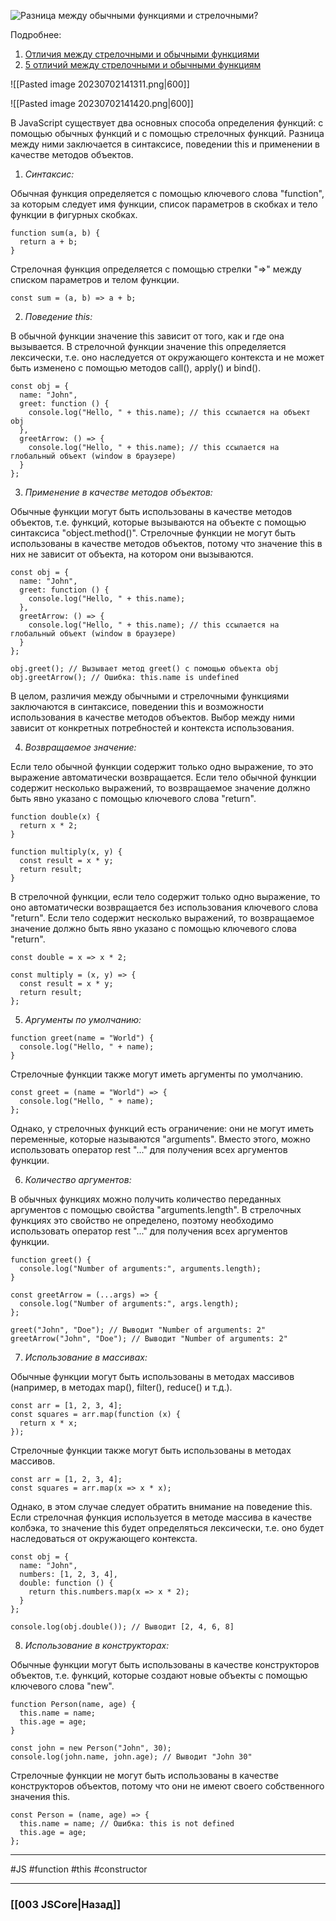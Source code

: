 ![Разница между обычными функциями и стрелочными?](https://youtu.be/nvktMVFM0_M?t=347)

Подробнее:
1. [Отличия между стрелочными и обычными функциями](https://doka.guide/js/function/)
2. [5 отличий между стрелочными и обычными функциям](https://vc.ru/dev/133379-5-otlichiy-mezhdu-obychnymi-i-strelochnymi-funkciyami)

![[Pasted image 20230702141311.png|600]]

![[Pasted image 20230702141420.png|600]]

В JavaScript существует два основных способа определения функций: с помощью обычных функций и с помощью стрелочных функций. Разница между ними заключается в синтаксисе, поведении this и применении в качестве методов объектов.

1. *Синтаксис:*

Обычная функция определяется с помощью ключевого слова "function", за которым следует имя функции, список параметров в скобках и тело функции в фигурных скобках.

```
function sum(a, b) {
  return a + b;
}
```

Стрелочная функция определяется с помощью стрелки "=>" между списком параметров и телом функции.

```
const sum = (a, b) => a + b;
```

2. *Поведение this:*

В обычной функции значение this зависит от того, как и где она вызывается. В стрелочной функции значение this определяется лексически, т.е. оно наследуется от окружающего контекста и не может быть изменено с помощью методов call(), apply() и bind().

```
const obj = {
  name: "John",
  greet: function () {
    console.log("Hello, " + this.name); // this ссылается на объект obj
  },
  greetArrow: () => {
    console.log("Hello, " + this.name); // this ссылается на глобальный объект (window в браузере)
  }
};
```

3. *Применение в качестве методов объектов:*

Обычные функции могут быть использованы в качестве методов объектов, т.е. функций, которые вызываются на объекте с помощью синтаксиса "object.method()". Стрелочные функции не могут быть использованы в качестве методов объектов, потому что значение this в них не зависит от объекта, на котором они вызываются.

```
const obj = {
  name: "John",
  greet: function () {
    console.log("Hello, " + this.name);
  },
  greetArrow: () => {
    console.log("Hello, " + this.name); // this ссылается на глобальный объект (window в браузере)
  }
};

obj.greet(); // Вызывает метод greet() с помощью объекта obj
obj.greetArrow(); // Ошибка: this.name is undefined
```

В целом, различия между обычными и стрелочными функциями заключаются в синтаксисе, поведении this и возможности использования в качестве методов объектов. Выбор между ними зависит от конкретных потребностей и контекста использования.

4. *Возвращаемое значение:*

Если тело обычной функции содержит только одно выражение, то это выражение автоматически возвращается. Если тело обычной функции содержит несколько выражений, то возвращаемое значение должно быть явно указано с помощью ключевого слова "return".

```
function double(x) {
  return x * 2;
}

function multiply(x, y) {
  const result = x * y;
  return result;
}
```

В стрелочной функции, если тело содержит только одно выражение, то оно автоматически возвращается без использования ключевого слова "return". Если тело содержит несколько выражений, то возвращаемое значение должно быть явно указано с помощью ключевого слова "return".

```
const double = x => x * 2;

const multiply = (x, y) => {
  const result = x * y;
  return result;
};
```

5. *Аргументы по умолчанию:*

```
function greet(name = "World") {
  console.log("Hello, " + name);
}
```

Стрелочные функции также могут иметь аргументы по умолчанию.

```
const greet = (name = "World") => {
  console.log("Hello, " + name);
};
```

Однако, у стрелочных функций есть ограничение: они не могут иметь переменные, которые называются "arguments". Вместо этого, можно использовать оператор rest "..." для получения всех аргументов функции.

6. *Количество аргументов:*

В обычных функциях можно получить количество переданных аргументов с помощью свойства "arguments.length". В стрелочных функциях это свойство не определено, поэтому необходимо использовать оператор rest "..." для получения всех аргументов функции.

```
function greet() {
  console.log("Number of arguments:", arguments.length);
}

const greetArrow = (...args) => {
  console.log("Number of arguments:", args.length);
};

greet("John", "Doe"); // Выводит "Number of arguments: 2"
greetArrow("John", "Doe"); // Выводит "Number of arguments: 2"
```

7. *Использование в массивах:*

Обычные функции могут быть использованы в методах массивов (например, в методах map(), filter(), reduce() и т.д.).

```
const arr = [1, 2, 3, 4];
const squares = arr.map(function (x) {
  return x * x;
});
```

Стрелочные функции также могут быть использованы в методах массивов.

```
const arr = [1, 2, 3, 4];
const squares = arr.map(x => x * x);
```

Однако, в этом случае следует обратить внимание на поведение this. Если стрелочная функция используется в методе массива в качестве колбэка, то значение this будет определяться лексически, т.е. оно будет наследоваться от окружающего контекста.

```
const obj = {
  name: "John",
  numbers: [1, 2, 3, 4],
  double: function () {
    return this.numbers.map(x => x * 2);
  }
};

console.log(obj.double()); // Выводит [2, 4, 6, 8]
```

8. *Использование в конструкторах:*

Обычные функции могут быть использованы в качестве конструкторов объектов, т.е. функций, которые создают новые объекты с помощью ключевого слова "new".

```
function Person(name, age) {
  this.name = name;
  this.age = age;
}

const john = new Person("John", 30);
console.log(john.name, john.age); // Выводит "John 30"
```

Стрелочные функции не могут быть использованы в качестве конструкторов объектов, потому что они не имеют своего собственного значения this.

```
const Person = (name, age) => {
  this.name = name; // Ошибка: this is not defined
  this.age = age;
};
```

___
#JS #function #this #constructor 

___

### [[003 JSCore|Назад]]